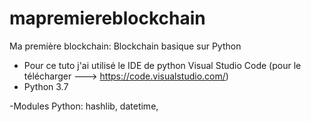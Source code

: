 # mapremiereblockchain
Ma première blockchain: Blockchain basique sur Python 

- Pour ce tuto j'ai utilisé le IDE de python Visual Studio Code (pour le télécharger ---> https://code.visualstudio.com/)
- Python 3.7

-Modules Python: hashlib, datetime, 

